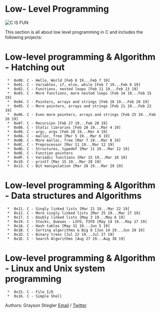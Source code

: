 # **Low- Level Programming**

![C IS FUN](https://s3.amazonaws.com/intranet-projects-files/holbertonschool-low_level_programming/212/cisfun.jpg)

This section is all about low level programming in C and includes the following projects:


# **Low-level programming & Algorithm - Hatching out**

     *  0x00. C - Hello, World [Feb 6 19...Feb 7 19]
     *  0x01. C - Variables, if, else, while [Feb 7 19...Feb 8 19]
     *  0x02. C - Functions, nested loops [Feb 11 19...Feb 13 19]
     *  0x03. C - More functions, more nested loops [Feb 14 19...Feb 15 19]
     *  0x04. C - Pointers, arrays and strings [Feb 18 19...Feb 20 19]
     *  0x05. C - More pointers, arrays and strings [Feb 21 19...Feb 22 19]
     *  0x06. C - Even more pointers, arrays and strings [Feb 25 19...Feb 26 19]
     *  0x07. C - Recursion [Feb 27 19...Feb 28 19]
     *  0x08. C - Static libraries [Feb 28 19...Mar 4 19]
     *  0x09. C - argc, argv [Feb 28 19...Mar 4 19]
     *  0x0A. C - malloc, free [Mar 5 19...Mar 6 19]
     *  0x0B. C - More malloc, free [Mar 7 19...Mar 8 19]
     *  0x0C. C - Preprocessor [Mar 11 19...Mar 12 19]
     *  0x0D. C - Structures, typedef [Mar 11 19...Mar 12 19]
     *  0x0E. C - Function pointers
     *  0x0F. C - Variadic functions [Mar 15 19...Mar 18 19]
     *  0x10. C - printf [Mar 15 19...Mar 20 19]
     *  0x13. C - Bit manipulation [Mar 28 19...Mar 29 19]

# **Low-level programming & Algorithm - Data structures and Algorithms**

     *  0x11. C - Singly linked lists [Mar 21 19...Mar 22 19]
     *  0x12. C - More singly linked lists [Mar 25 19...Mar 27 19]
     *  0x17. C - Doubly linked lists [May 3 19...May 6 19]
     *  0x19. C - Stacks, Queues - LIFO, FIFO [May 14 19...May 17 19]
     *  0x1A. C - Hash tables [May 31 19...Jun 5 19]
     *  0x1B. C - Sorting algorithms & Big O [Jun 14 19...Jun 20 19]
     *  0x1D. C - Binary trees [Jul 22 19...Jul 27 19]
     *  0x1E. C - Search Algorithms [Aug 27 19...Aug 30 19]

# **Low-level programming & Algorithm - Linux and Unix system programming**
     *  0x15. C - File I/O
     *  0x16. C - Simple Shell

Authors: Grayson Stiegler [Email](682@holbertonschool.com) / [Twitter](@gstieg0809)
